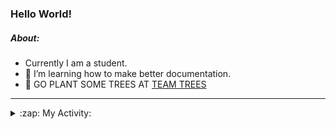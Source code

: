 ### Hello World!

##### About:
- Currently I am a student.
- 🌱 I’m learning how to make better documentation.
- 🌱 GO PLANT SOME TREES AT [TEAM TREES](https://teamtrees.org/)

---
<details>
  <summary>:zap: My Activity:</summary>
  
<!--START_SECTION:waka-->
![Code Time](http://img.shields.io/badge/Code%20Time-1%2C119%20hrs%2022%20mins-blue)

**I'm a Night 🦉** 

```text
🌞 Morning                1499 commits        ██░░░░░░░░░░░░░░░░░░░░░░░   09.52 % 
🌆 Daytime                5430 commits        █████████░░░░░░░░░░░░░░░░   34.48 % 
🌃 Evening                4478 commits        ███████░░░░░░░░░░░░░░░░░░   28.43 % 
🌙 Night                  4342 commits        ███████░░░░░░░░░░░░░░░░░░   27.57 % 
```
📅 **I'm Most Productive on Wednesday** 

```text
Monday                   2322 commits        ████░░░░░░░░░░░░░░░░░░░░░   14.74 % 
Tuesday                  1958 commits        ███░░░░░░░░░░░░░░░░░░░░░░   12.43 % 
Wednesday                3773 commits        ██████░░░░░░░░░░░░░░░░░░░   23.96 % 
Thursday                 2025 commits        ███░░░░░░░░░░░░░░░░░░░░░░   12.86 % 
Friday                   1550 commits        ██░░░░░░░░░░░░░░░░░░░░░░░   09.84 % 
Saturday                 1415 commits        ██░░░░░░░░░░░░░░░░░░░░░░░   08.98 % 
Sunday                   2706 commits        ████░░░░░░░░░░░░░░░░░░░░░   17.18 % 
```


📊 **This Week I Spent My Time On** 

```text
🔥 Editors: 
VS Code                  4 hrs 24 mins       █████████████████████████   100.00 % 

🐱‍💻 Projects: 
praise                   3 hrs 58 mins       ███████████████████████░░   90.10 % 
recurring-call-reminder  24 mins             ██░░░░░░░░░░░░░░░░░░░░░░░   09.14 % 
CSF22                    2 mins              ░░░░░░░░░░░░░░░░░░░░░░░░░   00.76 % 
```


 Last Updated on 07/05/2023 16:07:44 UTC
<!--END_SECTION:waka-->
</details>
